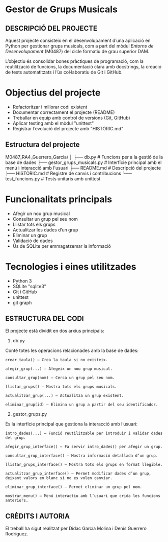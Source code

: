 # Gestor de Grups Musicals

## DESCRIPCIÓ DEL PROJECTE

Aquest projecte consisteix en el desenvolupament d’una aplicació en Python per gestionar grups musicals,
com a part del mòdul *Entorns de Desenvolupament* (M0487) del cicle formatiu de grau superior DAM.

L’objectiu és consolidar bones pràctiques de programació, com la reutilització de funcions, 
la documentació clara amb docstrings, la creació de tests automatitzats i l’ús col·laboratiu de Git i GitHub.

# Objectius del projecte

- Refactoritzar i millorar codi existent
- Documentar correctament el projecte (README)
- Treballar en equip amb control de versions (Git, GitHub)
- Aplicar testing amb el mòdul "unittest"
- Registrar l’evolució del projecte amb "HISTÒRIC.md"

## Estructura del projecte

M0487_RA4_Guerrero_Garcia/
│
├── db.py # Funcions per a la gestió de la base de dades
├── gestor_grups_musicals.py # Interfície principal amb el menú i interacció amb l'usuari
├── README.md # Descripció del projecte
├── HISTÒRIC.md # Registre de canvis i contribucions
└── test_funcions.py # Tests unitaris amb unittest

# Funcionalitats principals

- Afegir un nou grup musical
- Consultar un grup pel seu nom
- Llistar tots els grups
- Actualitzar les dades d’un grup
- Eliminar un grup
- Validació de dades
- Ús de SQLite per emmagatzemar la informació

# Tecnologies i eines utilitzades

- Python 3
- SQLite "sqlite3"
- Git i GitHub
- unittest 
- git graph

## ESTRUCTURA DEL CODI

El projecte està dividit en dos arxius principals:
1. db.py

Conté totes les operacions relacionades amb la base de dades:

    crear_taula() – Crea la taula si no existeix.

    afegir_grup(...) – Afegeix un nou grup musical.

    consultar_grup(nom) – Cerca un grup pel seu nom.

    llistar_grups() – Mostra tots els grups musicals.

    actualitzar_grup(...) – Actualitza un grup existent.

    eliminar_grup(id) – Elimina un grup a partir del seu identificador.

2. gestor_grups.py

És la interfície principal que gestiona la interacció amb l’usuari:

    intro_dades(...) – Funció reutilitzable per introduir i validar dades del grup.

    afegir_grup_interface() – Fa servir intro_dades() per afegir un grup.

    consultar_grup_interface() – Mostra informació detallada d’un grup.

    llistar_grups_interface() – Mostra tots els grups en format llegible.

    actualitzar_grup_interface() – Permet modificar dades d’un grup, deixant valors en blanc si no es volen canviar.

    eliminar_grup_interface() – Permet eliminar un grup pel nom.

    mostrar_menu() – Menú interactiu amb l’usuari que crida les funcions anteriors.



## CRÈDITS I AUTORIA

El treball ha sigut realitzat per Dídac García Molina i Denís Guerrero Rodríguez.